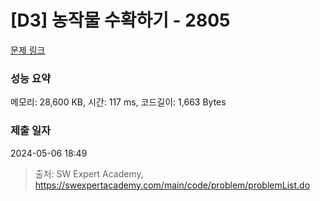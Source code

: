 # [D3] 농작물 수확하기 - 2805 

[문제 링크](https://swexpertacademy.com/main/code/problem/problemDetail.do?contestProbId=AV7GLXqKAWYDFAXB) 

### 성능 요약

메모리: 28,600 KB, 시간: 117 ms, 코드길이: 1,663 Bytes

### 제출 일자

2024-05-06 18:49



> 출처: SW Expert Academy, https://swexpertacademy.com/main/code/problem/problemList.do